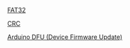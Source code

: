 [FAT32](https://github.com/blahlt/notes/wiki/FAT32)

[CRC](https://github.com/blahlt/notes/wiki/CRC)

[Arduino DFU (Device Firmware Update)](https://github.com/blahlt/notes/wiki/Arduino-DFU-%28Device-Firmware-Update%29)
